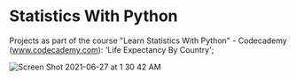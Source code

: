 # Statistics With Python

Projects as part of the course "Learn Statistics With Python" - Codecademy (www.codecademy.com):
'Life Expectancy By Country';

![Screen Shot 2021-06-27 at 1 30 42 AM](https://user-images.githubusercontent.com/80420919/123532870-5feba400-d6e7-11eb-909a-4efba69fc029.png)
